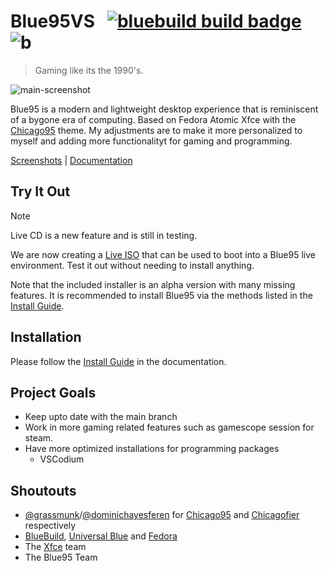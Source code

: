 # Blue95VS &nbsp; [![bluebuild build badge](https://github.com/ledif/blue95/actions/workflows/build.yml/badge.svg)](https://github.com/ledif/blue95/actions/workflows/build.yml) ![b](https://img.shields.io/badge/dynamic/json?url=https%3A%2F%2Fgithub.com%2Fipitio%2Fbackage%2Fraw%2Findex%2Fwinblues%2Fblue95%2Fblue95.json&query=%24.downloads&label=total%20pulls)


> Gaming like its the 1990's.

![main-screenshot](https://blue95.neocities.org/screenshot-winamp.png)

Blue95 is a modern and lightweight desktop experience that is reminiscent of a bygone era of computing.
Based on Fedora Atomic Xfce with the [Chicago95](https://github.com/grassmunk/Chicago95) theme. My adjustments are to make it more personalized to myself and adding more functionalityt for gaming and programming.

[Screenshots](./SCREENSHOTS.md) | [Documentation](https://blues.win/95/docs)


## Try It Out

> [!NOTE]  
> Live CD is a new feature and is still in testing.

We are now creating a [Live ISO](https://pub-969fbc86b5f24e4d81c6d022e8fd8dde.r2.dev/blue95-live-latest.iso) that can be used to boot into a Blue95 live environment. Test it out without needing to install anything.

Note that the included installer is an alpha version with many missing features. It is recommended to install Blue95 via the methods listed in the [Install Guide](https://blues.win/95/docs/install).

## Installation

Please follow the [Install Guide](https://blues.win/95/docs/install) in the documentation.

## Project Goals

- Keep upto date with the main branch
- Work in more gaming related features such as gamescope session for steam.
- Have more optimized installations for programming packages
    - VSCodium

## Shoutouts
- [@grassmunk](https://github.com/grassmunk)/[@dominichayesferen](https://github.com/dominichayesferen) for [Chicago95](https://github.com/grassmunk/Chicago95) and [Chicagofier](https://github.com/dominichayesferen/Chicagofier) respectively
- [BlueBuild](https://github.com/blue-build), [Universal Blue](https://github.com/ublue-os) and [Fedora](https://fedoraproject.org)
- The [Xfce](https://www.xfce.org/) team
- The Blue95 Team
 
